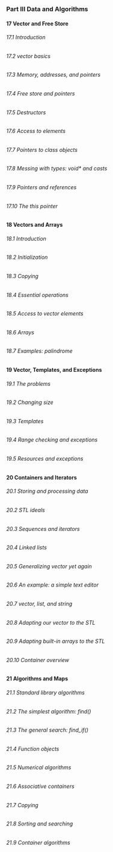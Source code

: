 ### Part III Data and Algorithms

#### 17 Vector and Free Store
###### 17.1 Introduction
###### 17.2 vector basics
###### 17.3 Memory, addresses, and pointers
###### 17.4 Free store and pointers
###### 17.5 Destructors
###### 17.6 Access to elements
###### 17.7 Pointers to class objects
###### 17.8 Messing with types: void* and casts
###### 17.9 Pointers and references
###### 17.10 The this pointer

#### 18 Vectors and Arrays
###### 18.1 Introduction
###### 18.2 Initialization
###### 18.3 Copying
###### 18.4 Essential operations
###### 18.5 Access to vector elements
###### 18.6 Arrays
###### 18.7 Examples: palindrome

#### 19 Vector, Templates, and Exceptions
###### 19.1 The problems
###### 19.2 Changing size
###### 19.3 Templates
###### 19.4 Range checking and exceptions
###### 19.5 Resources and exceptions

#### 20 Containers and Iterators
###### 20.1 Storing and processing data
###### 20.2 STL ideals
###### 20.3 Sequences and iterators
###### 20.4 Linked lists
###### 20.5 Generalizing vector yet again
###### 20.6 An example: a simple text editor
###### 20.7 vector, list, and string
###### 20.8 Adapting our vector to the STL
###### 20.9 Adapting built-in arrays to the STL
###### 20.10 Container overview

#### 21 Algorithms and Maps
###### 21.1 Standard library algorithms
###### 21.2 The simplest algorithm: find()
###### 21.3 The general search: find_if()
###### 21.4 Function objects
###### 21.5 Numerical algorithms
###### 21.6 Associative containers
###### 21.7 Copying
###### 21.8 Sorting and searching
###### 21.9 Container algorithms
